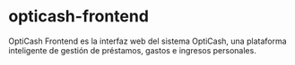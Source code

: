 # opticash-frontend
OptiCash Frontend es la interfaz web del sistema OptiCash, una plataforma inteligente de gestión de préstamos, gastos e ingresos personales.
